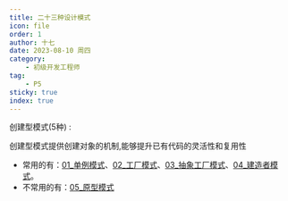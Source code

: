 ```yaml
---
title: 二十三种设计模式
icon: file
order: 1
author: 十七
date: 2023-08-10 周四
category:
	- 初级开发工程师
tag:
	- P5
sticky: true
index: true
---
```


创建型模式(5种) :

创建型模式提供创建对象的机制,能够提升已有代码的灵活性和复用性
- 常用的有：[01_单例模式](01_创建型模式/01_单例模式.md)、[02_工厂模式](01_创建型模式/02_工厂模式.md)、[03_抽象工厂模式](01_创建型模式/03_抽象工厂模式.md)、[04_建造者模式](01_创建型模式/04_建造者模式.md)。
- 不常用的有：[05_原型模式](01_创建型模式/05_原型模式.md)












